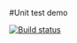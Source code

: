 #Unit test demo

[![Build status](https://ci.appveyor.com/api/projects/status/7fs05ba3udu7u43i?svg=true)](https://ci.appveyor.com/project/AlexRemar/-purefunctions-asj-4-2)